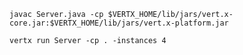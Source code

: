 
    javac Server.java -cp $VERTX_HOME/lib/jars/vert.x-core.jar:$VERTX_HOME/lib/jars/vert.x-platform.jar

    vertx run Server -cp . -instances 4


